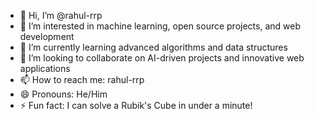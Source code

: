 - 👋 Hi, I’m @rahul-rrp
- 👀 I’m interested in machine learning, open source projects, and web development
- 🌱 I’m currently learning advanced algorithms and data structures
- 💞️ I’m looking to collaborate on AI-driven projects and innovative web applications
- 📫 How to reach me: rahul-rrp
- 😄 Pronouns: He/Him
- ⚡ Fun fact: I can solve a Rubik's Cube in under a minute!


<!---
rahul-rrp/rahul-rrp is a ✨ special ✨ repository because its `README.md` (this file) appears on your GitHub profile.
You can click the Preview link to take a look at your changes.
--->
